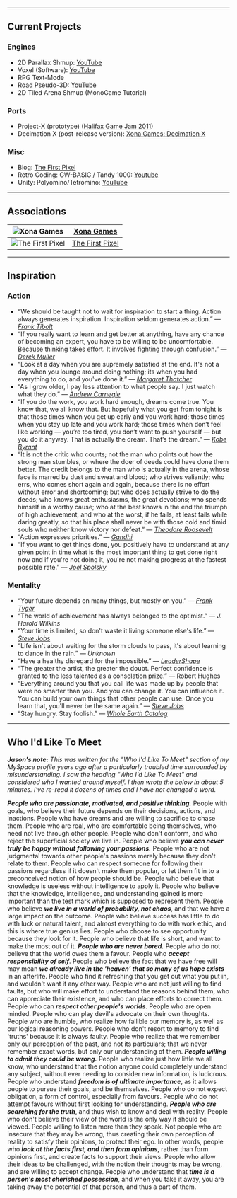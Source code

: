 
___
## Current Projects

### Engines
  - 2D Parallax Shmup: [YouTube](https://www.youtube.com/playlist?list=PLjnbT4UISq0Y_7IAN_zUzxgZnfhXxo_0Q)
  - Voxel (Software): [YouTube](https://www.youtube.com/playlist?list=PLjnbT4UISq0bQF1g85tE9jTrKfEtdRYlY)
  - RPG Text-Mode
  - Road Pseudo-3D: [YouTube](https://www.youtube.com/playlist?list=PLjnbT4UISq0bnfd1RC3M4PgTgkmhlkikV)
  - 2D Tiled Arena Shmup (MonoGame Tutorial)

### Ports
  - Project-X (prototype) ([Halifax Game Jam 2011](http://xona.com/2011/06/27.html))
  - Decimation X (post-release version): [Xona Games: Decimation X](http://xona.com/games/decimationx/)

### Misc
  - Blog: [The First Pixel](http://thefirstpixel.com/)
  - Retro Coding: GW-BASIC / Tandy 1000: [Youtube](https://www.youtube.com/playlist?list=PLjnbT4UISq0bMjb81xFBIWOLhBKFCVkuB)
  - Unity: Polyomino/Tetromino: [YouTube](https://www.youtube.com/playlist?list=PLjnbT4UISq0aiCTUj4movS4tsn5QkuPSD)

___
## Associations

| ![Xona Games](http://thefirstpixel.com/wp-content/uploads/2022/01/xona_logo-64x64-1.png "Xona Games") | [Xona Games](http://xona.com/) | 
| --- | --- |
| ![The First Pixel](http://thefirstpixel.com/wp-content/uploads/2020/12/the_first_pixel_logo_64x64_black.png "The First Pixel") | [The First Pixel](http://thefirstpixel.com/) |

___
## Inspiration

### Action

- “We should be taught not to wait for inspiration to start a thing. Action always generates inspiration. Inspiration seldom generates action.” — [_Frank Tibolt_](https://www.goodreads.com/author/show/2085007.Frank_Tibolt)
- “If you really want to learn and get better at anything, have any chance of becoming an expert, you have to be willing to be uncomfortable. Because thinking takes effort. It involves fighting through confusion.” — [_Derek Muller_](https://www.youtube.com/watch?v=UBVV8pch1dM&t=694s)
- “Look at a day when you are supremely satisfied at the end. It's not a day when you lounge around doing nothing; its when you had everything to do, and you've done it.” — [_Margaret Thatcher_](https://en.wikipedia.org/wiki/Margaret_Thatcher)
- “As I grow older, I pay less attention to what people say. I just watch what they do.” — [_Andrew Carnegie_](https://en.wikipedia.org/wiki/Andrew_Carnegie)
- “If you do the work, you work hard enough, dreams come true. You know that, we all know that. But hopefully what you get from tonight is that those times when you get up early and you work hard; those times when you stay up late and you work hard; those times when don’t feel like working — you’re too tired, you don’t want to push yourself — but you do it anyway. That is actually the dream. That’s the dream.” — [_Kobe Byrant_](https://www.youtube.com/watch?v=k2Qpl1Q3OkA&t=4m50s)
- “It is not the critic who counts; not the man who points out how the strong man stumbles, or where the doer of deeds could have done them better. The credit belongs to the man who is actually in the arena, whose face is marred by dust and sweat and blood; who strives valiantly; who errs, who comes short again and again, because there is no effort without error and shortcoming; but who does actually strive to do the deeds; who knows great enthusiasms, the great devotions; who spends himself in a worthy cause; who at the best knows in the end the triumph of high achievement, and who at the worst, if he fails, at least fails while daring greatly, so that his place shall never be with those cold and timid souls who neither know victory nor defeat.” — [_Theodore Roosevelt_](https://en.wikipedia.org/wiki/Citizenship_in_a_Republic)
- “Action expresses priorities.” — [_Gandhi_](https://en.wikipedia.org/wiki/Nuclear_Gandhi)
- “If you want to get things done, you positively have to understand at any given point in time what is the most important thing to get done right now and if you're not doing it, you're not making progress at the fastest possible rate.” — [_Joel Spolsky_](https://www.joelonsoftware.com/)

### Mentality

- “Your future depends on many things, but mostly on you.” — [_Frank Tyger_](https://www.franktyger.info/frank-tyger-in-his-own-words.htm)
- “The world of achievement has always belonged to the optimist.” — _J. Harold Wilkins_
- “Your time is limited, so don't waste it living someone else's life.” — [_Steve Jobs_](https://www.youtube.com/results?search_query=steve+jobs+commencement+speech)
- “Life isn't about waiting for the storm clouds to pass, it's about learning to dance in the rain.” — _Unknown_
- “Have a healthy disregard for the impossible.” — [_LeaderShape_](http://www.leadershape.org/institute)
- “The greater the artist, the greater the doubt. Perfect confidence is granted to the less talented as a consolation prize.” — Robert Hughes
- “Everything around you that you call life was made up by people that were no smarter than you. And you can change it. You can influence it. You can build your own things that other people can use. Once you learn that, you'll never be the same again.” — [_Steve Jobs_](https://en.wikipedia.org/wiki/Steve_Jobs)
- “Stay hungry. Stay foolish.” — [_Whole Earth Catalog_](https://en.wikipedia.org/wiki/Whole_Earth_Catalog)



___
## Who I'd Like To Meet

_**Jason's note:** This was written for the "Who I'd Like To Meet" section of my MySpace profile years ago after a particularly troubled time surrounded by misunderstanding. I saw the heading "Who I'd Like To Meet" and considered who I wanted around myself.  I then wrote the below in about 5 minutes.  I've re-read it dozens of times and I have not changed a word._

_**People who are passionate, motivated, and positive thinking.**_ People with goals, who believe their future depends on their decisions, actions, and inactions. People who have dreams and are willing to sacrifice to chase them. People who are real, who are comfortable being themselves, who need not live through other people. People who don't conform, and who reject the superficial society we live in. People who believe _**you can never truly be happy without following your passions.**_ People who are not judgmental towards other people's passions merely because they don't relate to them. People who can respect someone for following their passions regardless if it doesn't make them popular, or let them fit in to a preconceived notion of how people should be. People who believe that knowledge is useless without intelligence to apply it. People who believe that the knowledge, intelligence, and understanding gained is more important than the test mark which is supposed to represent them. People who believe _**we live in a world of probability, not chaos**_, and that we have a large impact on the outcome. People who believe success has little to do with luck or natural talent, and almost everything to do with work ethic, and this is where true genius lies. People who choose to see opportunity because they look for it. People who believe that life is short, and want to make the most out of it. _**People who are never bored.**_ People who do not believe that the world owes them a favour. People who _**accept responsibility of self**_. People who believe the fact that we have free will may mean _**we already live in the 'heaven' that so many of us hope exists**_ in an afterlife. People who find it refreshing that you get out what you put in, and wouldn't want it any other way. People who are not just willing to find faults, but who will make effort to understand the reasons behind them, who can appreciate their existence, and who can place efforts to correct them. People who can _**respect other people's worlds**_. People who are open minded. People who can play devil's advocate on their own thoughts. People who are humble, who realize how fallible our memory is, as well as our logical reasoning powers. People who don't resort to memory to find 'truths' because it is always faulty. People who realize that we remember only our perception of the past, and not its particulars; that we never remember exact words, but only our understanding of them. _**People willing to admit they could be wrong.**_ People who realize just how little we all know, who understand that the notion anyone could completely understand any subject, without ever needing to consider new information, is ludicrous. People who understand _**freedom is of ultimate importance**_, as it allows people to pursue their goals, and be themselves. People who do not expect obligation, a form of control, especially from favours. People who do not attempt favours without first looking for understanding. _**People who are searching for the truth**_, and thus wish to know and deal with reality. People who don't believe their view of the world is the only way it should be viewed. People willing to listen more than they speak. Not people who are insecure that they may be wrong, thus creating their own perception of reality to satisfy their opinions, to protect their ego. In other words, people who _**look at the facts first, and then form opinions**_, rather than form opinions first, and create facts to support their views. People who allow their ideas to be challenged, with the notion their thoughts may be wrong, and are willing to accept change. People who understand that _**time is a person's most cherished possession**_, and when you take it away, you are taking away the potential of that person, and thus a part of them.
